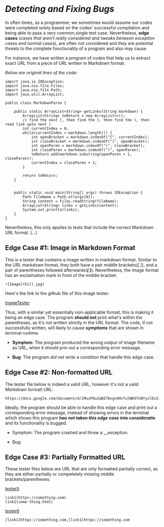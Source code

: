 # _**Detecting and Fixing Bugs**_

In often times, as a programmer, we sometimes would assume our codes were completed solely based on the codes' successful compilation and being able to pass a very common,single test case. Nevertheless, **edge cases** (*cases that aren't really considered and tweaks between exception cases and normal cases*), are often not considered and they are potential threats to the complete functionality of a program and also may cause 

For instance, we have written a program of codes that help us to extract exact URL from a piece of URL written in Markdown format.

*Below are original lines of the code:*
```
import java.io.IOException;
import java.nio.file.Files;
import java.nio.file.Path;
import java.util.ArrayList;

public class MarkdownParse {

    public static ArrayList<String> getLinks(String markdown) {
        ArrayList<String> toReturn = new ArrayList<>();
        // find the next [, then find the ], then find the (, then read link upto next )
        int currentIndex = 0;
        while(currentIndex < markdown.length()) {
            int openBracket = markdown.indexOf("[", currentIndex);
            int closeBracket = markdown.indexOf("]", openBracket);
            int openParen = markdown.indexOf("(", closeBracket);
            int closeParen = markdown.indexOf(")", openParen);
            toReturn.add(markdown.substring(openParen + 1, closeParen));
            currentIndex = closeParen + 1;
        }

        return toReturn;
    }


    public static void main(String[] args) throws IOException {
        Path fileName = Path.of(args[0]);
        String content = Files.readString(fileName);
        ArrayList<String> links = getLinks(content);
	    System.out.println(links);
    }
}
```

Nevertheless, this only applies to tests that include the correct Markdown URL format. (...)

## **Edge Case #1**: Image in Markdown Format

This is a tester that contains a image written in markdown format. Similar to the URL markdown format, they both have a pair middle brackets(*[ ]*), and a pair of parentheses followed afterwards(_**( )**_). Nevertheless, the image format has an exclaimation mark in front of the middle bracket:

```
![Image](hill.jpg)
```
Here's the link to the github file of this image tester: 

[imageTester](https://github.com/Angelsofttoy/markdown-parser/commit/1ecc65669019dd79b5b21be89c6119f827dc83ab)

Thus, with a similar yet essentially non-applicable format, this is making it being an edge case. The program **should not** print what's within the parentheses, as it's not written strictly in the URL format. The code, if not successfully written, will likely to cause _**symptoms**_ that are shown in terminal runtime. 

* **Symptom**: The program produced the wrong output of image filename as URL, when it should prin out a corresponding error message. 

* **Bug**: The program _did not write_ a condition that handle this edge case.

## **Edge Case #2**: Non-formatted URL

The tester file below is indeed a valid URL, however it's not a valid *Markdown* formatt URL:

```
https://docs.google.com/document/d/1MusPdu2aB27Avgn4HcfulWKXYCWYyslExS3XNQrzbjM/edit
```
Ideally, the program should be able to handle this edge case and print out a corresponding error message, instead of showing errors in the terminal which shows this program _**has not taken this edge case into consideratio**_ and its functionality is bugged. 

* Symptom: The program crashed and threw a __exception. 

* Bug:


## **Edge Case #3**: Partially Formatted URL
These tester files below are URL that are only formatted partially correct, as they are either partially or compeletely missing middle brackets/parentheses:

[tester5]()
```
link1(https://something.com)
link2(some-thing.html)
```

[tester6]()
```
[link1]https://something.com,[link1]https://something.com
```
